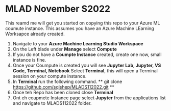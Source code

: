 # MLAD November S2022

This reamd me will get you started on copying this repo to your Azure ML coumute instance. This assumes you have an Azure Machine LEarning Worksapce already created. 

1. Navigate to your **Azure Machine Learning Studio Workspace**
2. On the Left blade under **Manage** select **Compute**
3. If you do not have a **Coumpte Instance** created, create one now, small instance is fine.
4. Once your Coumpute is created you will see **Jupyter Lab, Jupyter, VS Code, Terminal, Notebook** Select **Terminal**, this will open a Terminal session on your compute instance. 
5. In **Terminal** run the following command.  ** git clone https://github.com/sqlshep/MLADS112022.git **
6. Once teh Repo has been cloned close **Terminal**
7. Ont eh coupmete Instance page select **Jupyter** from the applications list and navigate to MLADS112022 folder. 
